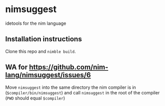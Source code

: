 # nimsuggest
idetools for the nim language

## Installation instructions
Clone this repo and `nimble build`.

## WA for https://github.com/nim-lang/nimsuggest/issues/6
Move `nimsuggest` into the same directory the nim compiler is in (`$compiler/bin/nimsuggest`) and call `nimsuggest` in the root of the compiler (`PWD` should equal `$compiler`)
